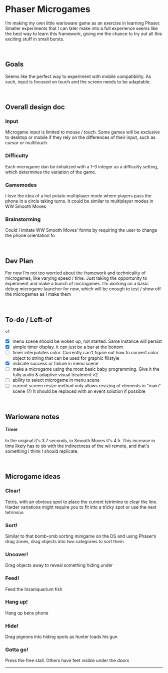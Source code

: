# Phaser Microgames
I’m making my own little warioware game as an exercise in learning Phaser. Smaller experiments that I can later make into a full experience seems like the best way to learn this framework, giving me the chance to try out all this exciting stuff in small bursts.

<br /> 

## Goals
Seems like the perfect way to experiment with mobile compatibility. As such, input is focused on touch and the screen needs to be adaptable.

<br /> 

## Overall design doc
### Input
Microgame input is limited to mouse / touch. Some games will be exclusive to desktop or mobile if they rely on the differences of their input, such as cursor or multitouch.

### Difficulty
Each microgame dan be initialized with a 1-3 integer as a difficulty setting, which determines the variation of the game.

### Gamemodes
I love the idea of a hot potato multiplayer mode where players pass the phone in a circle taking turns. It could be similar to multiplayer modes in WW Smooth Moves

### Brainstorming
Could I imitate WW Smooth Moves’ forms by requiring the user to change the phone orientation fo

<br /> 

## Dev Plan
For now I’m not too worried about the framework and technicality of microgames, like varying speed / time. Just taking the opportunity to experiment and make a bunch of microgames. I’m working on a basic debug microgame launcher for now, which will be enough to test / show off the microgames as I make them

<br /> 

## To-do / Left-of
v1
- [x] menu scene should be woken up, not started. Same instance will persist
- [x] simple timer display. it can just be a bar at the bottom
- [ ] timer interpolates color. Currently can't figure out how to convert color object to string that can be used for graphic fillstyle
- [x] indicate success or failure in menu scene
- [ ] make a microgame using the most basic baby programming. Give it the fully audio & adaptive visual treatment
v2
- [ ] ability to select microgame in menu scene
- [ ] current screen resize method only allows resizing of elements in "main" scene (?) It should be replaced with an event solution if possible

<br /> 

## Warioware notes
#### Timer
In the original it's 3.7 seconds, in Smooth Moves it's 4.5. This increase in time likely has to do with the indirectness of the wii remote, and that's something I think I should replicate.

<br /> 

## Microgame ideas
### Clear!
Tetris, with an obvious spot to place the current tetrimino to clear the line. Harder variations might require you to fit into a tricky spot or use the next tetrimino

### Sort!
Similar to that bomb-omb sorting minigame on the DS and using Phaser’s drag zones, drag objects into two categories to sort them

### Uncover!
Drag objects away to reveal something hiding under

### Feed!
Feed the Insaniquarium fish

### Hang up!
Hang up bens phone

### Hide!
Drag pigeons into hiding spots as hunter loads his gun

### Gotta go!
Press the free stall. Others have feet visible under the *doors*

- - - -
